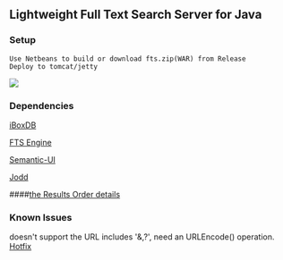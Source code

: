 ## Lightweight Full Text Search Server for Java

### Setup

```
Use Netbeans to build or download fts.zip(WAR) from Release
Deploy to tomcat/jetty
```


![](https://github.com/iboxdb/ftserver/raw/master/FTServer/web/css/fts2.png)

### Dependencies
[iBoxDB](http://www.iboxdb.com)

[FTS Engine](https://github.com/iboxdb/full-text-search)

[Semantic-UI](http://semantic-ui.com/)

[Jodd](http://jodd.org/)


####[the Results Order details](https://github.com/iboxdb/ftserver-cs#the-results-order)


### Known Issues
doesn't support the URL includes '&,?', need an URLEncode() operation. [Hotfix](https://github.com/iboxdb/ftserver/commit/f0f06e90683f04d5ede21753d6706f3ea62e75aa)
